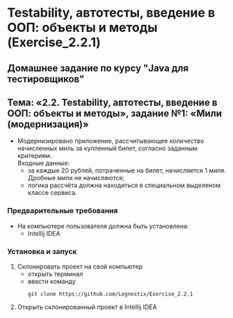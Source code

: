 # Testability, автотесты, введение в ООП: объекты и методы (Exercise_2.2.1)
## Домашнее задание по курсу "Java для тестировщиков"
## Тема: «2.2. Testability, автотесты, введение в ООП: объекты и методы», задание №1: «Мили (модернизация)»
- Модернизировано приложение, рассчитывающее количество начисленных миль за купленный билет, согласно заданным критериям.  
Входные данные:
	- за каждые 20 рублей, потраченные на билет, начисляется 1 миля. Дробные мили не начисляются;
	- логика рассчёта должна находиться в специальном выделеном классе сервиса.
### Предварительные требования
- На компьютере пользователя должна быть установлена:
	- Intellij IDEA
### Установка и запуск
1. Склонировать проект на свой компьютер
	- открыть терминал
	- ввести команду 
		```
		git clone https://github.com/Lognestix/Exercise_2.2.1
		```
1. Открыть склонированный проект в Intellij IDEA